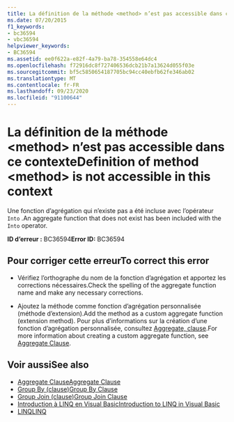 ```yaml
---
title: La définition de la méthode <method> n’est pas accessible dans ce contexte
ms.date: 07/20/2015
f1_keywords:
- bc36594
- vbc36594
helpviewer_keywords:
- BC36594
ms.assetid: ee0f622a-e82f-4a79-ba78-354558e64dc4
ms.openlocfilehash: f72916dc8f727406536dcb21b7a13624d055f03e
ms.sourcegitcommit: bf5c5850654187705bc94cc40ebfb62fe346ab02
ms.translationtype: MT
ms.contentlocale: fr-FR
ms.lasthandoff: 09/23/2020
ms.locfileid: "91100644"
---
```

# <a name="definition-of-method-method-is-not-accessible-in-this-context"></a><span data-ttu-id="3043a-102">La définition de la méthode \<method> n’est pas accessible dans ce contexte</span><span class="sxs-lookup"><span data-stu-id="3043a-102">Definition of method \<method> is not accessible in this context</span></span>

<span data-ttu-id="3043a-103">Une fonction d’agrégation qui n’existe pas a été incluse avec l’opérateur `Into` .</span><span class="sxs-lookup"><span data-stu-id="3043a-103">An aggregate function that does not exist has been included with the `Into` operator.</span></span>  
  
 <span data-ttu-id="3043a-104">**ID d’erreur :** BC36594</span><span class="sxs-lookup"><span data-stu-id="3043a-104">**Error ID:** BC36594</span></span>  
  
## <a name="to-correct-this-error"></a><span data-ttu-id="3043a-105">Pour corriger cette erreur</span><span class="sxs-lookup"><span data-stu-id="3043a-105">To correct this error</span></span>  
  
- <span data-ttu-id="3043a-106">Vérifiez l’orthographe du nom de la fonction d’agrégation et apportez les corrections nécessaires.</span><span class="sxs-lookup"><span data-stu-id="3043a-106">Check the spelling of the aggregate function name and make any necessary corrections.</span></span>  
  
- <span data-ttu-id="3043a-107">Ajoutez la méthode comme fonction d’agrégation personnalisée (méthode d’extension).</span><span class="sxs-lookup"><span data-stu-id="3043a-107">Add the method as a custom aggregate function (extension method).</span></span> <span data-ttu-id="3043a-108">Pour plus d’informations sur la création d’une fonction d’agrégation personnalisée, consultez [Aggregate, clause](../language-reference/queries/aggregate-clause.md).</span><span class="sxs-lookup"><span data-stu-id="3043a-108">For more information about creating a custom aggregate function, see [Aggregate Clause](../language-reference/queries/aggregate-clause.md).</span></span>  
  
## <a name="see-also"></a><span data-ttu-id="3043a-109">Voir aussi</span><span class="sxs-lookup"><span data-stu-id="3043a-109">See also</span></span>

- [<span data-ttu-id="3043a-110">Aggregate Clause</span><span class="sxs-lookup"><span data-stu-id="3043a-110">Aggregate Clause</span></span>](../language-reference/queries/aggregate-clause.md)
- [<span data-ttu-id="3043a-111">Group By (clause)</span><span class="sxs-lookup"><span data-stu-id="3043a-111">Group By Clause</span></span>](../language-reference/queries/group-by-clause.md)
- [<span data-ttu-id="3043a-112">Group Join (clause)</span><span class="sxs-lookup"><span data-stu-id="3043a-112">Group Join Clause</span></span>](../language-reference/queries/group-join-clause.md)
- [<span data-ttu-id="3043a-113">Introduction à LINQ en Visual Basic</span><span class="sxs-lookup"><span data-stu-id="3043a-113">Introduction to LINQ in Visual Basic</span></span>](../programming-guide/language-features/linq/introduction-to-linq.md)
- [<span data-ttu-id="3043a-114">LINQ</span><span class="sxs-lookup"><span data-stu-id="3043a-114">LINQ</span></span>](../programming-guide/language-features/linq/index.md)
